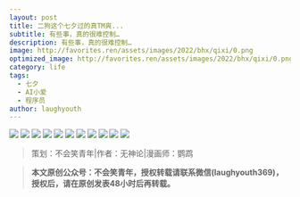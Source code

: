 ```yaml
---
layout: post
title: 二狗这个七夕过的真TM爽...
subtitle: 有些事，真的很难控制…
description: 有些事，真的很难控制…
image: http://favorites.ren/assets/images/2022/bhx/qixi/0.png
optimized_image: http://favorites.ren/assets/images/2022/bhx/qixi/0.png
category: life
tags:
  - 七夕
  - AI小爱
  - 程序员
author: laughyouth
---
```


![](http://favorites.ren/assets/images/2022/bhx/qixi/1.jpg)
![](http://favorites.ren/assets/images/2022/bhx/qixi/2.jpg)
![](http://favorites.ren/assets/images/2022/bhx/qixi/3.jpg)
![](http://favorites.ren/assets/images/2022/bhx/qixi/4.jpg)
![](http://favorites.ren/assets/images/2022/bhx/qixi/5.jpg)
![](http://favorites.ren/assets/images/2022/bhx/qixi/6.jpg)
![](http://favorites.ren/assets/images/2022/bhx/qixi/7.jpg)
![](http://favorites.ren/assets/images/2022/bhx/qixi/8.jpg)
![](http://favorites.ren/assets/images/2022/bhx/qixi/9.jpg)
![](http://favorites.ren/assets/images/2022/bhx/qixi/10.jpg)
![](http://favorites.ren/assets/images/2022/bhx/qixi/11.jpg)


>策划：不会笑青年|作者：无神论|漫画师：鹦鹉

>**本文原创公众号：不会笑青年，授权转载请联系微信(laughyouth369)，授权后，请在原创发表48小时后再转载。**